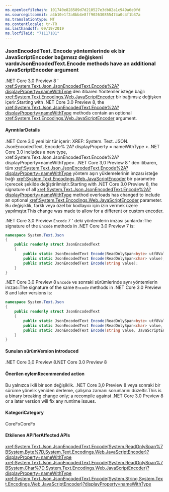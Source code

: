 ```yaml
---
ms.openlocfilehash: 101740e828589d7d210527e3db82a1c949a6e0fd
ms.sourcegitcommit: a4b10e1f2a8bb4e8ff902630855474a0c4f1b37a
ms.translationtype: MT
ms.contentlocale: tr-TR
ms.lasthandoff: 09/19/2019
ms.locfileid: "71117101"
---
```

### <a name="jsonencodedtextencode-methods-have-an-additional-javascriptencoder-argument"></a><span data-ttu-id="2fc05-101">JsonEncodedText. Encode yöntemlerinde ek bir JavaScriptEncoder bağımsız değişkeni vardır</span><span class="sxs-lookup"><span data-stu-id="2fc05-101">JsonEncodedText.Encode methods have an additional JavaScriptEncoder argument</span></span>

<span data-ttu-id="2fc05-102">.NET Core 3,0 Preview 8 ' <xref:System.Text.Json.JsonEncodedText.Encode%2A?displayProperty=nameWithType> den itibaren Yöntemler isteğe bağlı <xref:System.Text.Encodings.Web.JavaScriptEncoder> bir bağımsız değişken içerir.</span><span class="sxs-lookup"><span data-stu-id="2fc05-102">Starting with .NET Core 3.0 Preview 8, the <xref:System.Text.Json.JsonEncodedText.Encode%2A?displayProperty=nameWithType> methods contain an optional <xref:System.Text.Encodings.Web.JavaScriptEncoder> argument.</span></span> 

#### <a name="details"></a><span data-ttu-id="2fc05-103">Ayrıntılar</span><span class="sxs-lookup"><span data-stu-id="2fc05-103">Details</span></span>

<span data-ttu-id="2fc05-104">.NET Core 3,0 yeni bir tür içerir: XREF: System. Text. JSON. JsonEncodedText. Encode% 2A? displayProperty = nameWithType >.</span><span class="sxs-lookup"><span data-stu-id="2fc05-104">.NET Core 3.0 includes a new type, xref:System.Text.Json.JsonEncodedText.Encode%2A?displayProperty=nameWithType>.</span></span> <span data-ttu-id="2fc05-105">.NET Core 3,0 Preview 8 ' den itibaren, tüm <xref:System.Text.Json.JsonEncodedText.Encode%2A?displayProperty=nameWithType> yöntem aşırı yüklemelerinin imzası isteğe bağlı <xref:System.Text.Encodings.Web.JavaScriptEncoder> bir parametre içerecek şekilde değiştirilmiştir.</span><span class="sxs-lookup"><span data-stu-id="2fc05-105">Starting with .NET Core 3.0 Preview 8, the signature of all <xref:System.Text.Json.JsonEncodedText.Encode%2A?displayProperty=nameWithType> method overloads has changed to include an optional <xref:System.Text.Encodings.Web.JavaScriptEncoder> parameter.</span></span> <span data-ttu-id="2fc05-106">Bu değişiklik, farklı veya özel bir kodlayıcı için izin vermek üzere yapılmıştır.</span><span class="sxs-lookup"><span data-stu-id="2fc05-106">This change was made to allow for a different or custom encoder.</span></span>

<span data-ttu-id="2fc05-107">.NET Core 3,0 Preview `Encode` 7 ' deki yöntemlerin imzası şunlardır:</span><span class="sxs-lookup"><span data-stu-id="2fc05-107">The signature of the `Encode` methods in .NET Core 3.0 Preview 7 is:</span></span>

```csharp
namespace System.Text.Json
{
    public readonly struct JsonEncodedText
    {
        public static JsonEncodedText Encode(ReadOnlySpan<byte> utf8Value);
        public static JsonEncodedText Encode(ReadOnlySpan<char> value);
        public static JsonEncodedText Encode(string value);
    }
}
```

<span data-ttu-id="2fc05-108">.NET Core 3,0 Preview 8 `Encode` ve sonraki sürümlerinde aynı yöntemlerin imzası:</span><span class="sxs-lookup"><span data-stu-id="2fc05-108">The signature of the same `Encode` methods in .NET Core 3.0 Preview 8 and later versions is:</span></span>

```csharp
namespace System.Text.Json
{
    public readonly struct JsonEncodedText
    {
        public static JsonEncodedText Encode(ReadOnlySpan<byte> utf8Value, JavaScriptEncoder encoder = null);
        public static JsonEncodedText Encode(ReadOnlySpan<char> value, JavaScriptEncoder encoder = null);
        public static JsonEncodedText Encode(string value, JavaScriptEncoder encoder = null);
    }
}
```

#### <a name="version-introduced"></a><span data-ttu-id="2fc05-109">Sunulan sürüm</span><span class="sxs-lookup"><span data-stu-id="2fc05-109">Version introduced</span></span>

<span data-ttu-id="2fc05-110">.NET Core 3,0 Preview 8</span><span class="sxs-lookup"><span data-stu-id="2fc05-110">.NET Core 3.0 Preview 8</span></span>

#### <a name="recommended-action"></a><span data-ttu-id="2fc05-111">Önerilen eylem</span><span class="sxs-lookup"><span data-stu-id="2fc05-111">Recommended action</span></span>

<span data-ttu-id="2fc05-112">Bu yalnızca ikili bir son değişiklik. .NET Core 3,0 Preview 8 veya sonraki bir sürüme yönelik yeniden derleme, çalışma zamanı sorunlarını düzeltir.</span><span class="sxs-lookup"><span data-stu-id="2fc05-112">This is a binary breaking change only; a recompile against .NET Core 3.0 Preview 8 or a later version will fix any runtime issues.</span></span>

#### <a name="category"></a><span data-ttu-id="2fc05-113">Kategori</span><span class="sxs-lookup"><span data-stu-id="2fc05-113">Category</span></span>

<span data-ttu-id="2fc05-114">CoreFx</span><span class="sxs-lookup"><span data-stu-id="2fc05-114">CoreFx</span></span>

#### <a name="affected-apis"></a><span data-ttu-id="2fc05-115">Etkilenen API’ler</span><span class="sxs-lookup"><span data-stu-id="2fc05-115">Affected APIs</span></span>

<xref:System.Text.Json.JsonEncodedText.Encode(System.ReadOnlySpan%7BSystem.Byte%7D,System.Text.Encodings.Web.JavaScriptEncoder)?displayProperty=nameWithType>
<xref:System.Text.Json.JsonEncodedText.Encode(System.ReadOnlySpan%7BSystem.Char%7D,System.Text.Encodings.Web.JavaScriptEncoder)?displayProperty=nameWithType>
<xref:System.Text.Json.JsonEncodedText.Encode(System.String,System.Text.Encodings.Web.JavaScriptEncoder)?displayProperty=nameWithType>

<!--

### Affected APIs 

- `M:System.Text.Json.JsonEncodedText.Encode(System.ReadOnlySpan{System.Byte},System.Text.Encodings.Web.JavaScriptEncoder)`
- `M:System.Text.Json.JsonEncodedText.Encode(System.ReadOnlySpan{System.Char},System.Text.Encodings.Web.JavaScriptEncoder)`
- `M:System.Text.Json.JsonEncodedText.Encode(System.String,System.Text.Encodings.Web.JavaScriptEncoder)`

-->